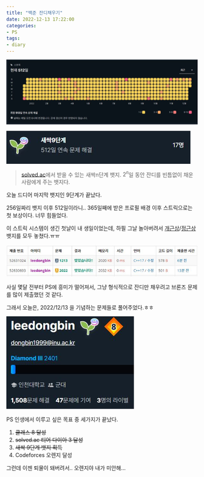 ```yaml
---
title: "백준 잔디채우기"
date: 2022-12-13 17:22:00
categories:
- PS
tags:
- diary
---
```


![streak](\assets\images\2022-12-13\streak.JPG)

<!-- more -->

![9level](\assets\images\2022-12-13\9level.JPG)

> [solved.ac](https://solved.ac/)에서 받을 수 있는 새싹n단계 뱃지. $2^n$일 동안 잔디를 빈틈없이 채운 사람에게 주는 뱃지다.

오늘 드디어 마지막 뱃지인 9단계가 끝났다.

256일짜리 뱃지 이후 512일이라니.. 365일째에 받은 프로필 배경 이후 스트릭으로는 첫 보상이다. 너무 힘들었다.

이 스트릭 시스템이 생긴 첫날이 내 생일이었는데, 하필 그날 놀아버려서 [개근상](https://solved.ac/badges/s1-streak-full)/[정근상](https://solved.ac/badges/s1-streak-long) 뱃지를 모두 놓쳤다.ㅠㅠ

![baekjoon](\assets\images\2022-12-13\baekjoon.JPG)

사실 몇달 전부터 PS에 흥미가 떨어져서, 그냥 형식적으로 잔디만 채우려고 브론즈 문제를 많이 제출했던 것 같다.

그래서 오늘은, 2022/12/13 을 기념하는 문제들로 풀어주었다.ㅎㅎ

![solvedac](\assets\images\2022-12-13\solvedac.JPG)

PS 인생에서 이루고 싶은 목표 중 세가지가 끝났다.

1. ~~클래스 8 달성~~
2. ~~solved.ac 티어 다이아 3 달성~~
3. ~~새싹 9단계 뱃지 획득~~
4. Codeforces 오렌지 달성

그런데 이젠 퇴물이 돼버려서.. 오렌지야 내가 미안해...



[^*]: [solved.ac 상점](https://solved.ac/coin/shop)에 파는 아이템으로, 장착해 두면 잔디를 못채운 날 스트릭이 깨지는 것을 한 번 방어해준다.